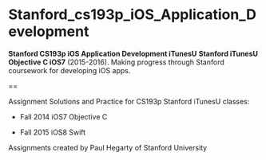 # Stanford_cs193p_iOS_Application_Development
**Stanford CS193p iOS Application Development iTunesU**
**Stanford iTunesU Objective C iOS7** (2015-2016). Making progress through Stanford coursework for developing iOS apps.

==

Assignment Solutions and Practice for CS193p Stanford iTunesU classes:
* Fall 2014 iOS7 Objective C

* Fall 2015 iOS8 Swift

Assignments created by Paul Hegarty of Stanford University
